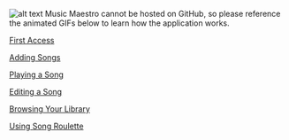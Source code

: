 ![alt text][Selecting a Song]
Music Maestro cannot be hosted on GitHub, so please reference the animated GIFs below to learn how the application works.

[First Access]

[Adding Songs]

[Playing a Song]

[Editing a Song]

[Browsing Your Library]

[Using Song Roulette]

[Selecting a Song]: https://github.com/drodriguln/MusicMaestro/blob/gh-pages/select-song.gif?raw=true "Selecting a Song"
[First Access]: https://github.com/drodriguln/MusicMaestro/blob/gh-pages/first-load.gif?raw=true "First Access"
[Adding Songs]: https://github.com/drodriguln/MusicMaestro/blob/gh-pages/add.gif?raw=true "Adding Songs"
[Playing a Song]: https://github.com/drodriguln/MusicMaestro/blob/gh-pages/player.gif?raw=true "Playing a Song"
[Editing a Song]: https://github.com/drodriguln/MusicMaestro/blob/gh-pages/edit.gif?raw=true "Editing a Song"
[Browsing Your Library]: https://github.com/drodriguln/MusicMaestro/blob/gh-pages/library.gif?raw=true "Browsing Your Library"
[Using Song Roulette]: https://github.com/drodriguln/MusicMaestro/blob/gh-pages/roulette.gif?raw=true "Using Song Roulette"
